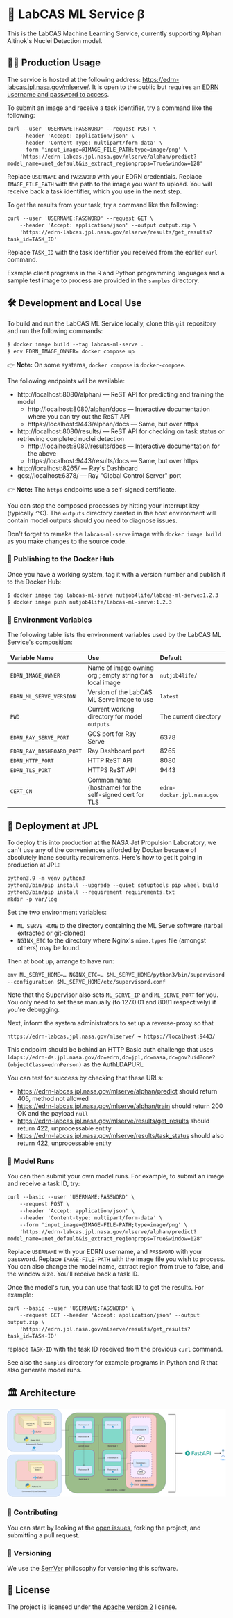 # 🧠 LabCAS ML Service β

This is the LabCAS Machine Learning Service, currently supporting Alphan Altinok's Nuclei Detection model.

## 💁‍♀️ Production Usage

The service is hosted at the following address: https://edrn-labcas.jpl.nasa.gov/mlserve/. It is open to the public but requires an [EDRN username and password to access](https://www.compass.fhcrc.org/edrns/pub/user/application.aspx?t=app&sub=form1&w=1&p=3).

To submit an image and receive a task identifier, try a command like the following:

    curl --user 'USERNAME:PASSWORD' --request POST \
        --header 'Accept: application/json' \
        --header 'Content-Type: multipart/form-data' \
        --form 'input_image=@IMAGE_FILE_PATH;type=image/png' \
        'https://edrn-labcas.jpl.nasa.gov/mlserve/alphan/predict?model_name=unet_default&is_extract_regionprops=True&window=128' 

Replace `USERNAME` and `PASSWORD` with your EDRN credentials. Replace `IMAGE_FILE_PATH` with the path to the image you want to upload. You will receive back a task identifier, which you use in the next step.

To get the results from your task, try a command like the following:

    curl --user 'USERNAME:PASSWORD' --request GET \
        --header 'Accept: application/json' --output output.zip \
        'https://edrn-labcas.jpl.nasa.gov/mlserve/results/get_results?task_id=TASK_ID'

Replace `TASK_ID` with the task identifier you received from the earlier `curl` command.

Example client programs in the R and Python programming languages and a sample test image to process are provided in the `samples` directory.


## 🛠️ Development and Local Use

To build and run the LabCAS ML Service locally, clone this `git` repository and run the following commands:

```console
$ docker image build --tag labcas-ml-serve .
$ env EDRN_IMAGE_OWNER= docker compose up
```

👉 **Note:** On some systems, `docker compose` is `docker-compose`.

The following endpoints will be available:

-   http://localhost:8080/alphan/ — ReST API for predicting and training the model
    -   http://localhost:8080/alphan/docs — Interactive documentation where you can try out the ReST API
    -   https://localhost:9443/alphan/docs — Same, but over https
-   http://localhost:8080/results/ — ReST API for checking on task status or retrieving completed nuclei detection
    -   http://localhost:8080/results/docs — Interactive documentation for the above
    -   https://localhost:9443/results/docs — Same, but over https
-   http://localhost:8265/ — Ray's Dashboard
-   gcs://localhost:6378/ — Ray "Global Control Server" port

👉 **Note:** The `https` endpoints use a self-signed certificate.

You can stop the composed processes by hitting your interrupt key (typically ⌃C). The `outputs` directory created in the host environment will contain model outputs should you need to diagnose issues.

Don't forget to remake the `labcas-ml-serve` image with `docker image build` as you make changes to the source code.


### 🚢 Publishing to the Docker Hub

Once you have a working system, tag it with a version number and publish it to the Docker Hub:

```console
$ docker image tag labcas-ml-serve nutjob4life/labcas-ml-serve:1.2.3
$ docker image push nutjob4life/labcas-ml-serve:1.2.3
```

### 🌱 Environment Variables

The following table lists the environment variables used by the LabCAS ML Service's composition:

| Variable Name             | Use                                                       | Default                    |
|:--------------------------|:----------------------------------------------------------|:---------------------------|
| `EDRN_IMAGE_OWNER`        | Name of image owning org.; empty string for a local image | `nutjob4life/`             |
| `EDRN_ML_SERVE_VERSION`   | Version of the LabCAS ML Serve image to use               | `latest`                   |
| `PWD`                     | Current working directory for model `outputs`             | The current directory      |
| `EDRN_RAY_SERVE_PORT`     | GCS port for Ray Serve                                    | 6378                       |
| `EDRN_RAY_DASHBOARD_PORT` | Ray Dashboard port                                        | 8265                       |
| `EDRN_HTTP_PORT`          | HTTP ReST API                                             | 8080                       |
| `EDRN_TLS_PORT`           | HTTPS ReST API                                            | 9443                       |
| `CERT_CN`                 | Common name (hostname) for the self-signed cert for TLS   | `edrn-docker.jpl.nasa.gov` |


## 🚀 Deployment at JPL

To deploy this into production at the NASA Jet Propulsion Laboratory, we can't use any of the conveniences afforded by Docker because of absolutely inane security requirements. Here's how to get it going in production at JPL:

    python3.9 -m venv python3
    python3/bin/pip install --upgrade --quiet setuptools pip wheel build
    python3/bin/pip install --requirement requirements.txt
    mkdir -p var/log

Set the two environment variables:

-   `ML_SERVE_HOME` to the directory containing the ML Serve software (tarball extracted or git-cloned)
-   `NGINX_ETC` to the directory where Nginx's `mime.types` file (amongst others) may be found.

Then at boot up, arrange to have run:

    env ML_SERVE_HOME=… NGINX_ETC=… $ML_SERVE_HOME/python3/bin/supervisord --configuration $ML_SERVE_HOME/etc/supervisord.conf

Note that the Supervisor also sets `ML_SERVE_IP` and `ML_SERVE_PORT` for you. You only need to set these manually (to 127.0.01 and 8081 respectively) if you're debugging.

Next, inform the system administrators to set up a reverse-proxy so that

    https://edrn-labcas.jpl.nasa.gov/mlserve/ → https://localhost:9443/

This endpoint should be behind an HTTP Basic auth challenge that uses `ldaps://edrn-ds.jpl.nasa.gov/dc=edrn,dc=jpl,dc=nasa,dc=gov?uid?one?(objectClass=edrnPerson)` as the AuthLDAPURL

You can test for success by checking that these URLs:

-   https://edrn-labcas.jpl.nasa.gov/mlserve/alphan/predict should return 405, method not allowed
-   https://edrn-labcas.jpl.nasa.gov/mlserve/alphan/train should return 200 OK and the payload `null`
-   https://edrn-labcas.jpl.nasa.gov/mlserve/results/get_results should return 422, unprocessable entity
-   https://edrn-labcas.jpl.nasa.gov/mlserve/results/task_status should also return 422, unprocessable entity


### 🏃 Model Runs

You can then submit your own model runs. For example, to submit an image and receive a task ID, try:

    curl --basic --user 'USERNAME:PASSWORD' \
        --request POST \
        --header 'Accept: application/json' \
        --header 'Content-type: multipart/form-data' \
        --form 'input_image=@IMAGE-FILE-PATH;type=image/png' \
        'https://edrn-labcas.jpl.nasa.gov/mlserve/alphan/predict?model_name=unet_default&is_extract_regionprops=True&window=128'

Replace `USERNAME` with your EDRN username, and `PASSWORD` with your password. Replace `IMAGE-FILE-PATH` with the image file you wish to process. You can also change the model name, extract region from true to false, and the window size. You'll receive back a task ID.

Once the model's run, you can use that task ID to get the results. For example:

    curl --basic --user 'USERNAME:PASSWORD' \
        --request GET --header 'Accept: application/json' --output output.zip \
        'https://edrn.jpl.nasa.gov/mlserve/results/get_results?task_id=TASK-ID'

replace `TASK-ID` with the task ID received from the previous `curl` command.

See also the `samples` directory for example programs in Python and R that also generate model runs.


## 🏛️ Architecture

![Architecture diagram](images/labcas_ml_serve.png)


### 👥 Contributing

You can start by looking at the [open issues](https://github.com/EDRN/labcas-ml-serve/issues), forking the project, and submitting a pull request.


### 🔢 Versioning

We use the [SemVer](https://semver.org/) philosophy for versioning this software.


## 📃 License

The project is licensed under the [Apache version 2](LICENSE.md) license.
